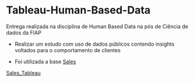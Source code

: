 # Tableau-Human-Based-Data
Entrega realizada na disciplina de Human Based Data na pós de Ciência de dados da FIAP
- Realizar um estudo com uso de dados públicos contendo insights voltados para o comportamento de clientes

- Foi utilizada a base <a href="https://github.com/medinavi/Tableau-Human-Based-Data/blob/main/sales_06_FY2020-21%20copy.csv.zip">Sales</a>

<a href="https://github.com/medinavi/Tableau-Human-Based-Data/blob/main/Trabalho%20HBD.twb">Sales_Tableau</a>
